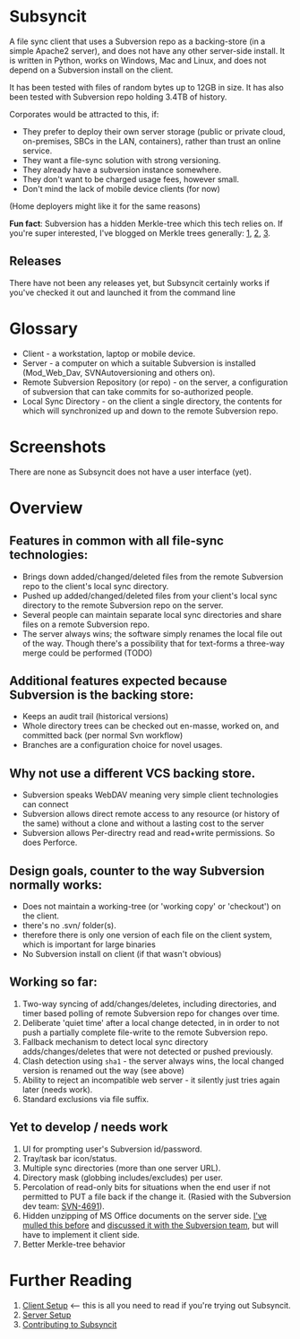 # Subsyncit

A file sync client that uses a Subversion repo as a backing-store (in a simple Apache2 server), and does not have any other server-side install.
It is written in Python, works on Windows, Mac and Linux, and does not depend on a Subversion install on the client.

It has been tested with files of random bytes up to 12GB in size. It has also been tested with Subversion repo holding
3.4TB of history.

Corporates would be attracted to this, if:

* They prefer to deploy their own server storage (public or private cloud, on-premises, SBCs in the LAN, containers), rather than trust an online service.
* They want a file-sync solution with strong versioning.
* They already have a subversion instance somewhere.
* They don't want to be charged usage fees, however small.
* Don't mind the lack of mobile device clients (for now)

(Home deployers might like it for the same reasons)

**Fun fact**: Subversion has a hidden Merkle-tree which this tech relies on. If you're super interested, I've blogged on Merkle
trees generally: [1](https://paulhammant.com/2017/09/17/merkle-trees-in-pictures/), [2](https://paulhammant.com/2017/09/17/old-school-merkle-trees-rock/),
[3](https://paulhammant.com/2017/09/28/choosing-between-blockchains-and-vanilla-merkle-trees/).

## Releases

There have not been any releases yet, but Subsyncit certainly works if you've checked it out and launched it from the command line

# Glossary

* Client - a workstation, laptop or mobile device.
* Server - a computer on which a suitable Subversion is installed (Mod_Web_Dav, SVNAutoversioning and others on).
* Remote Subversion Repository (or repo) - on the server, a configuration of subversion that can take commits for so-authorized people.
* Local Sync Directory - on the client a single directory, the contents for which will synchronized up and down to the remote Subversion repo.

# Screenshots

There are none as Subsyncit does not have a user interface (yet).

# Overview

## Features in common with all file-sync technologies:

* Brings down added/changed/deleted files from the remote Subversion repo to the client's local sync directory.
* Pushed up added/changed/deleted files from your client's local sync directory to the remote Subversion repo on the server.
* Several people can maintain separate local sync directories and share files on a remote Subversion repo.
* The server always wins; the software simply renames the local file out of the way. Though there's a possibility that for text-forms a three-way merge could be performed (TODO)

## Additional features expected because Subversion is the backing store:

* Keeps an audit trail (historical versions)
* Whole directory trees can be checked out en-masse, worked on, and committed back (per normal Svn workflow)
* Branches are a configuration choice for novel usages.

## Why not use a different VCS backing store.

* Subversion speaks WebDAV meaning very simple client technologies can connect
* Subversion allows direct remote access to any resource (or history of the same) without a clone and without a lasting cost to the server
* Subversion allows Per-directry read and read+write permissions. So does Perforce.

## Design goals, counter to the way Subversion normally works:

* Does not maintain a working-tree (or 'working copy' or 'checkout') on the client.
 * there's no .svn/ folder(s).
  * therefore there is only one version of each file on the client system, which is important for large binaries
* No Subversion install on client (if that wasn't obvious)

## Working so far:

1. Two-way syncing of add/changes/deletes, including directories, and timer based polling of remote Subversion repo for changes over time.
2. Deliberate 'quiet time' after a local change detected, in in order to not push a partially complete file-write to the remote Subversion repo.
3. Fallback mechanism to detect local sync directory adds/changes/deletes that were not detected or pushed previously.
4. Clash detection using `sha1` - the server always wins, the local changed version is renamed out the way (see above)
5. Ability to reject an incompatible web server - it silently just tries again later (needs work).
6. Standard exclusions via file suffix.

## Yet to develop / needs work

1. UI for prompting user's Subversion id/password.
2. Tray/task bar icon/status.
3. Multiple sync directories (more than one server URL).
4. Directory mask (globbing includes/excludes) per user.
5. Percolation of read-only bits for situations when the end user if not permitted to PUT a file back if the change it. (Rasied with the Subversion dev team: [SVN-4691](https://issues.apache.org/jira/browse/SVN-4691)).
6. Hidden unzipping of MS Office documents on the server side. [I've mulled this before](https://paulhammant.com/2014/10/28/corporate-file-sync-agony-and-ecstasy#vcs-systems-should-be-the-backends-for-file-sync) and [discussed it with the Subversion team](https://groups.google.com/forum/#!topic/subversion-development/YE0F0nYlR-U), but will have to implement it client side.
7. Better Merkle-tree behavior

# Further Reading

1. [Client Setup](https://github.com/paul-hammant/subsyncit/wiki/Subsyncit-Client-Setup)  <-- this is all you need to read if you're trying out Subsyncit.
2. [Server Setup](https://github.com/paul-hammant/subsyncit/wiki/Subversion-Server-Setup)
3. [Contributing to Subsyncit](https://github.com/paul-hammant/subsyncit/wiki/Contributing-to-Subsyncit)